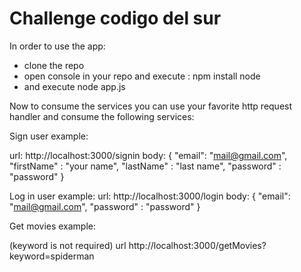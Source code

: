 # Challenge codigo del sur

In order to use the app:

* clone the repo
* open console in your repo and execute : npm install node
* and execute node app.js

Now to consume the services you can use your favorite http request handler and consume the following services:

Sign user example:

url: http://localhost:3000/signin
body:
{
    "email": "mail@gmail.com",
    "firstName" : "your name",
    "lastName" : "last name",
    "password" : "password"
}

Log in user example:
url: http://localhost:3000/login
body:
{
    "email": "mail@gmail.com",
    "password" : "password"
}

Get movies example:

(keyword is not required)
url http://localhost:3000/getMovies?keyword=spiderman

